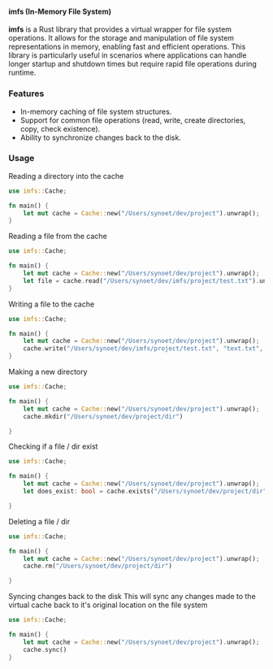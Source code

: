 #### imfs (In-Memory File System)
**imfs** is a Rust library that provides a virtual wrapper for file system operations. It allows for the storage and manipulation of file system representations in memory, enabling fast and efficient operations. This library is particularly useful in scenarios where applications can handle longer startup and shutdown times but require rapid file operations during runtime.
### Features 
- In-memory caching of file system structures.
- Support for common file operations (read, write, create directories, copy, check existence).
- Ability to synchronize changes back to the disk.

### Usage

Reading a directory into the cache
```rust 
use imfs::Cache;

fn main() {
    let mut cache = Cache::new("/Users/synoet/dev/project").unwrap();
}
```

Reading a file from the cache
```rust
use imfs::Cache;

fn main() {
    let mut cache = Cache::new("/Users/synoet/dev/project").unwrap();
    let file = cache.read("/Users/synoet/dev/imfs/project/test.txt").unwrap();
}
```

Writing a file to the cache
```rust
use imfs::Cache;

fn main() {
    let mut cache = Cache::new("/Users/synoet/dev/project").unwrap();
    cache.write("/Users/synoet/dev/imfs/project/test.txt", "text.txt", vec![0,0,0,0]);
}
```

Making a new directory
```rust
use imfs::Cache;

fn main() {
    let mut cache = Cache::new("/Users/synoet/dev/project").unwrap();
	cache.mkdir("/Users/synoet/dev/project/dir")

}
```

Checking if a file / dir exist
```rust
use imfs::Cache;

fn main() {
    let mut cache = Cache::new("/Users/synoet/dev/project").unwrap();
	let does_exist: bool = cache.exists("/Users/synoet/dev/project/dir")

}
```

Deleting a file / dir
```rust
use imfs::Cache;

fn main() {
    let mut cache = Cache::new("/Users/synoet/dev/project").unwrap();
	cache.rm("/Users/synoet/dev/project/dir")

}
```

Syncing changes back to the disk
This will sync any changes made to the virtual cache back to it's original location on the file system
```rust
use imfs::Cache;

fn main() {
    let mut cache = Cache::new("/Users/synoet/dev/project").unwrap();
	cache.sync()
}
```
